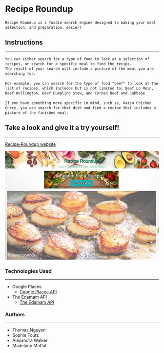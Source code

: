 # Recipe Roundup

    Recipe Roundup is a foodie search engine designed to making your meal selection, and preparation, easier!

## Instructions
---
    You can either search for a type of food to look at a selection of recipes, or search for a specific meal to find the recipe.
    The result of your search will include a picture of the meal you are searching for. 

    For example, you can search for the type of food "beef" to look at the list of recipes, which includes but is not limited to; Beef Lo Mein, Beef Wellington, Beef Dumpling Stew, and Corned Beef and Cabbage.

    If you have something more specific in mind, such as, Katsu Chicken Curry, you can search for that dish and find a recipe that includes a picture of the finished meal. 

## Take a look and give it a try yourself!
---

[Recipe-Roundup website](https://thomasnguyen546.github.io/Recipe-Finder/)

![the Recipe Roundup homepage](./assets/images/recipeRoundup.jpg)

### Technologies Used
---
* Google Places
    *  [Google Places API](https://developers.google.com/places/web-service/overview)
* The Edamam API
    * [The Edamam API](https://developer.edamam.com/)

### Authors
---
* Thomas Nguyen
* Sophie Foutz 
* Alexandra Walker 
* Madelynn Moffat 

